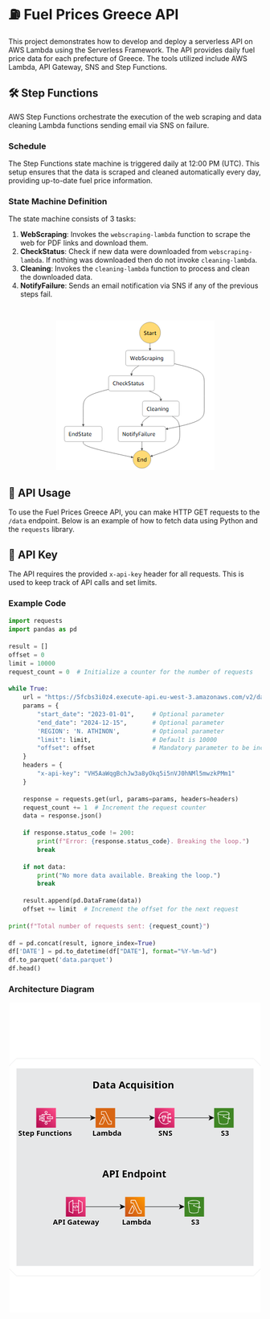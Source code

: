 # ⛽ Fuel Prices Greece API

This project demonstrates how to develop and deploy a serverless API on AWS Lambda using the Serverless Framework. The API provides daily fuel price data for each prefecture of Greece. The tools utilized include AWS Lambda, API Gateway, SNS and Step Functions.

## 🛠️ Step Functions

AWS Step Functions orchestrate the execution of the web scraping and data cleaning Lambda functions sending email via SNS on failure. 

### Schedule

The Step Functions state machine is triggered daily at 12:00 PM (UTC). This setup ensures that the data is scraped and cleaned automatically every day, providing up-to-date fuel price information.

### State Machine Definition

The state machine consists of 3 tasks:
1. **WebScraping**: Invokes the `webscraping-lambda` function to scrape the web for PDF links and download them.
2. **CheckStatus**: Check if new data were downloaded from `webscraping-lambda`. If nothing was downloaded then do not invoke `cleaning-lambda`. 
3. **Cleaning**: Invokes the `cleaning-lambda` function to process and clean the downloaded data.
4. **NotifyFailure**: Sends an email notification via SNS if any of the previous steps fail.

<br>

<p align="center">
    <img src="https://github.com/emvouvakis/FuelPricesGreeceAPI/blob/main/imgs/step_function.png?raw=true" alt="definition">
</p>

## 🧪 API Usage

To use the Fuel Prices Greece API, you can make HTTP GET requests to the `/data` endpoint. Below is an example of how to fetch data using Python and the `requests` library.

## 🔑 API Key

The API requires the provided `x-api-key` header for all requests. This is used to keep track of API calls and set limits.

### Example Code

```python
import requests
import pandas as pd

result = []
offset = 0
limit = 10000
request_count = 0  # Initialize a counter for the number of requests

while True:
    url = "https://5fcbs3i0z4.execute-api.eu-west-3.amazonaws.com/v2/data"
    params = {
        "start_date": "2023-01-01",     # Optional parameter
        "end_date": "2024-12-15",       # Optional parameter
        'REGION': 'N. ATHINON',         # Optional parameter
        "limit": limit,                 # Default is 10000
        "offset": offset                # Mandatory parameter to be incremented
    }
    headers = {
        "x-api-key": "VH5AaWqgBchJw3a8yOkq5i5nVJ0hNMl5mwzkPMm1"
    }

    response = requests.get(url, params=params, headers=headers)
    request_count += 1  # Increment the request counter
    data = response.json()
    
    if response.status_code != 200:
        print(f"Error: {response.status_code}. Breaking the loop.")
        break

    if not data:
        print("No more data available. Breaking the loop.")
        break
    
    result.append(pd.DataFrame(data))
    offset += limit  # Increment the offset for the next request

print(f"Total number of requests sent: {request_count}")

df = pd.concat(result, ignore_index=True)
df['DATE'] = pd.to_datetime(df["DATE"], format="%Y-%m-%d")
df.to_parquet('data.parquet')
df.head()
```
### Architecture Diagram

<p align="center">
    <img src="https://github.com/emvouvakis/FuelPricesGreeceAPI/blob/main/imgs/architecture_diagram.png?raw=true" alt="definition">
</p>